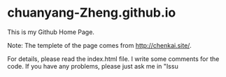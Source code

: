 # chuanyang-Zheng.github.io
This is my Github Home Page. 

Note: The templete of the page comes from http://chenkai.site/. 

For details, please read the index.html file. I write some comments for the code. If you have any problems, please just ask me in "Issu
